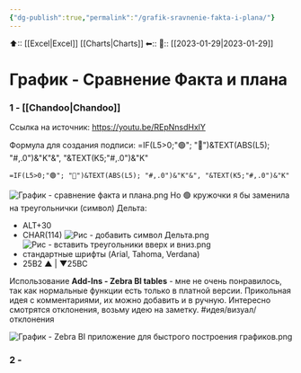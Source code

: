 ```yaml
---
{"dg-publish":true,"permalink":"/grafik-sravnenie-fakta-i-plana/"}
---
```



⬆:: [[Excel\|Excel]] [[Charts\|Charts]]
⬅::
📅:: [[2023-01-29\|2023-01-29]]

# График - Сравнение Факта и плана

### 1 - [[Chandoo\|Chandoo]]
Ссылка на источник: https://youtu.be/REpNnsdHxlY

Формула для создания подписи:
=IF(L5>0;"🟢"; "🔴")&TEXT(ABS(L5); "#,.0")&"K"&", "&TEXT(K5;"#,.0")&"K"
```
=IF(L5>0;"🟢"; "🔴")&TEXT(ABS(L5); "#,.0")&"K"&", "&TEXT(K5;"#,.0")&"K"
```
![График - сравнение факта и плана.png](/img/user/%D0%93%D1%80%D0%B0%D1%84%D0%B8%D0%BA%20-%20%D1%81%D1%80%D0%B0%D0%B2%D0%BD%D0%B5%D0%BD%D0%B8%D0%B5%20%D1%84%D0%B0%D0%BA%D1%82%D0%B0%20%D0%B8%20%D0%BF%D0%BB%D0%B0%D0%BD%D0%B0.png)
Но 🟢 кружочки я бы заменила на треугольнички (символ)
Дельта:
- ALT+30
- CHAR(114)
![Рис - добавить символ Дельта.png](/img/user/%D0%A0%D0%B8%D1%81%20-%20%D0%B4%D0%BE%D0%B1%D0%B0%D0%B2%D0%B8%D1%82%D1%8C%20%D1%81%D0%B8%D0%BC%D0%B2%D0%BE%D0%BB%20%D0%94%D0%B5%D0%BB%D1%8C%D1%82%D0%B0.png)
![Рис - вставить треугольники вверх и вниз.png](/img/user/%D0%A0%D0%B8%D1%81%20-%20%D0%B2%D1%81%D1%82%D0%B0%D0%B2%D0%B8%D1%82%D1%8C%20%D1%82%D1%80%D0%B5%D1%83%D0%B3%D0%BE%D0%BB%D1%8C%D0%BD%D0%B8%D0%BA%D0%B8%20%D0%B2%D0%B2%D0%B5%D1%80%D1%85%20%D0%B8%20%D0%B2%D0%BD%D0%B8%D0%B7.png)
- стандартные шрифты (Arial, Tahoma, Verdana)
- 25B2 ▲ | ▼25BC


Использование **Add-Ins - Zebra BI tables** - мне не очень понравилось, так как нормальные функции есть только в платной версии.
Прикольная идея с комментариями, их можно добавить и в ручную.
Интересно смотрятся отклонения, возьму идею на заметку.
#идея/визуал/отклонения

![График - Zebra BI приложение для быстрого построения графиков.png](/img/user/%D0%93%D1%80%D0%B0%D1%84%D0%B8%D0%BA%20-%20Zebra%20BI%20%D0%BF%D1%80%D0%B8%D0%BB%D0%BE%D0%B6%D0%B5%D0%BD%D0%B8%D0%B5%20%D0%B4%D0%BB%D1%8F%20%D0%B1%D1%8B%D1%81%D1%82%D1%80%D0%BE%D0%B3%D0%BE%20%D0%BF%D0%BE%D1%81%D1%82%D1%80%D0%BE%D0%B5%D0%BD%D0%B8%D1%8F%20%D0%B3%D1%80%D0%B0%D1%84%D0%B8%D0%BA%D0%BE%D0%B2.png)

### 2 - 